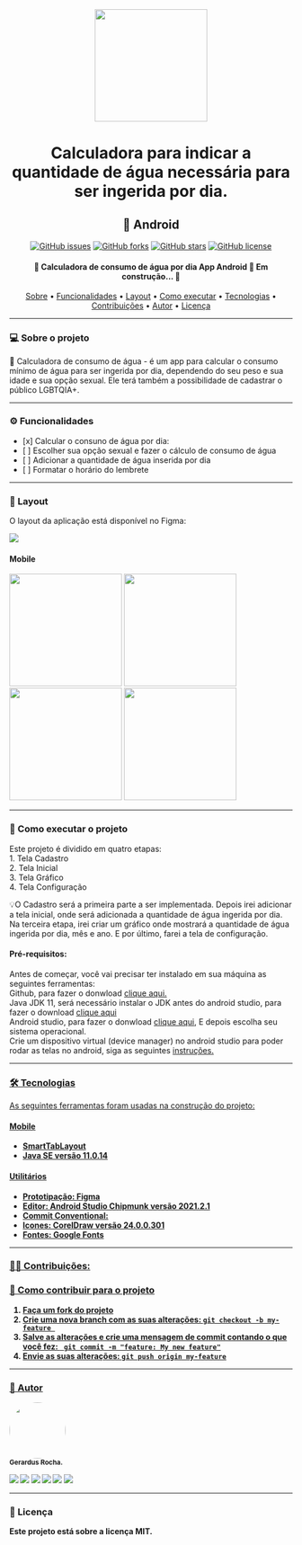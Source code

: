 <div align="center">
<img src="" width="200px"/>

<h1 align="center">Calculadora para indicar a quantidade de água necessária para ser ingerida por dia.</h1>

<h2 align="center"> 📱 Android </h2>

<a href="https://github.com/Gerabtc/calculadora-copo-de-agua/issues"><img alt="GitHub issues" src="https://img.shields.io/github/issues/Gerabtc/calculadora-copo-de-agua"></a>
<a href="https://github.com/Gerabtc/calculadora-copo-de-agua/network"><img alt="GitHub forks" src="https://img.shields.io/github/forks/Gerabtc/calculadora-copo-de-agua"></a>
<a href="https://github.com/Gerabtc/calculadora-copo-de-agua/stargazers"><img alt="GitHub stars" src="https://img.shields.io/github/stars/Gerabtc/calculadora-copo-de-agua"></a>
<a href="https://github.com/Gerabtc/calculadora-copo-de-agua/blob/main/LICENSE"><img alt="GitHub license" src="https://img.shields.io/github/license/Gerabtc/calculadora-copo-de-agua"></a>
<br>

<h4 align="center"> 
🚧  Calculadora de consumo de água por dia App Android 🚀 Em construção...  🚧
</h4>

<p align="center">
 <a href="#sobre-o-projeto">Sobre</a> •
 <a href="#-funcionalidades">Funcionalidades</a> •
 <a href="#-layout">Layout</a> • 
 <a href="#-como-executar-o-projeto">Como executar</a> • 
 <a href="#-tecnologias">Tecnologias</a> • 
 <a href="#-contribuicoes">Contribuições</a> • 
 <a href="#-autor">Autor</a> • 
 <a href="#-user-content--licença">Licença</a>
</p>

---

<h3 id="sobre-o-projeto" align="left"> 💻 Sobre o projeto </h3>

<p align="left"> 📱 Calculadora de consumo de água - é um app para calcular o consumo mínimo de água para ser ingerida por dia, dependendo do seu peso e sua idade e sua opção sexual. Ele terá também a possibilidade de cadastrar o público LGBTQIA+.</p>

---

<h3 id="-funcionalidades" align="left"> ⚙️ Funcionalidades </h3> 
<ul align="left">
<li>[x] Calcular o consuno de água por dia:</li>
<li>[ ] Escolher sua opção sexual e fazer o cálculo de consumo de água</li>
<li>[ ] Adicionar a quantidade de água inserida por dia</li>
<li>[ ] Formatar o horário do lembrete</li>
</ul>
	
---

<h3 id="-layout" align="left"> 🎨 Layout </h3>  
<p align="left"> O layout da aplicação está disponível no Figma: </p>

<a href="https://www.figma.com/file/u2fLlcDVbpMsVMSn1ktmE0/calculadora_de_copo_de_agua?node-id=0%3A1">
  <img align="left" src="https://img.shields.io/badge/Acessar%20Layout%20-Figma-%2304D361">
</a>

<br>
<h4 align="left"> Mobile </h4>   

<p align="left">
  <img title="" src="" width="200px">
  <img title="" src="" width="200px">
  <img title="" src="" width="200px">
  <img title="" src="" width="200px">
  </p>

---

<h3 id="-como-executar-o-projeto" align="left"> 🚀 Como executar o projeto</h3>
<p align="left"> Este projeto é dividido em quatro etapas: <br>
	1. Tela Cadastro <br>
	2. Tela Inicial <br>
  3. Tela Gráfico <br>
  4. Tela Configuração <br>
	
<p align="left"> 💡O Cadastro será a primeira parte a ser implementada. Depois irei adicionar a tela inicial, onde será adicionada a quantidade de água ingerida por dia. Na terceira etapa, irei criar um gráfico onde mostrará a quantidade de água ingerida por dia, mês e ano. E por último, farei a tela de configuração.
</p>

<h4 align="left"> Pré-requisitos:</h4>
	
<p align="left"> Antes de começar, você vai precisar ter instalado em sua máquina as seguintes ferramentas: <br>
Github, para fazer o donwload <a href="https://git-scm.com">clique aqui.</a> <br>
Java JDK 11, será necessário instalar o JDK antes do android studio, para fazer o download <a href="https://www.oracle.com/br/java/technologies/javase/jdk11-archive-downloads.html"> clique aqui</a> <br>
Android studio, para fazer o donwload <a href="https://developer.android.com/studio#downloads">clique aqui</a>, E depois escolha seu sistema operacional. <br>
Crie um dispositivo virtual (device manager) no android studio para poder rodar as telas no android, siga as seguintes <a href="https://developer.android.com/studio/run/managing-avds"> instruções.</p>

---

<h3 id="-tecnologias" align="left"> 🛠 Tecnologias </h3>

<p align="left"> As seguintes ferramentas foram usadas na construção do projeto: <br></p>

<h4 align="left"> <b> Mobile<b/> </h4>
<ul align="left">
<li> SmartTabLayout </li>
<li> Java SE versão 11.0.14 </li>
</ul>

<h4 align="left"> <b> Utilitários</b> </h4>
<ul align="left">
<li>Prototipação: Figma</li>
<li>Editor: Android Studio Chipmunk versão 2021.2.1</li>
<li>Commit Conventional: </li>
<li>Icones: CorelDraw versão 24.0.0.301</li>
<li>Fontes: Google Fonts</li>
</ul>

---

<h3 id="-contribuicoes" align="left">👨‍💻 Contribuições: </h3>

<h3 align="left"> 💪 Como contribuir para o projeto </h3>

<ol align="left" type='1'>
  <li> Faça um <b>fork</b> do projeto</li>
  <li> Crie uma nova branch com as suas alterações: <code>git checkout -b my-feature </code></li>
  <li> Salve as alterações e crie uma mensagem de commit contando o que você fez: <code> git commit -m "feature: My new feature"</code></li>
  <li> Envie as suas alterações: <code>git push origin my-feature</code></li>
</ol>
	
---

<h3 id="-autor" align="left"> 🦸 Autor </h3>

<div align="left">
<img style="border-radius: 50%" src="" width="100px" />
<br><sub>  Gerardus Rocha. </sub>

 <sub> <a href="https://www.youtube.com/c/GeraProfissaoTrader" target="_blank"><img src="https://img.shields.io/badge/YouTube-FF0000?style=for-the-badge&logo=youtube&logoColor=white" target="_blank"></a> </sub>
  <a href="https://www.instagram.com/gerardusrocha/" target="_blank"><img src="https://img.shields.io/badge/-Instagram-%23E4405F?style=for-the-badge&logo=instagram&logoColor=white" target="_blank"></a>
 	<a href="https://twitter.com/gerabitcoin" target="_blank"><img src="https://img.shields.io/badge/Twitter-1DA1F2?style=for-the-badge&logo=twitter&logoColor=white" target="_blank"></a>
 <a href="https://discord.com/channels/Gerardus#8712" target="_blank"><img src="https://img.shields.io/badge/Discord-7289DA?style=for-the-badge&logo=discord&logoColor=white" target="_blank"></a> 
  <a href = "mailto:rochagerardus1977@hotmail.com"><img src="https://img.shields.io/badge/Microsoft_Outlook-0078D4?style=for-the-badge&logo=microsoft-outlook&logoColor=white" target="_blank"></a>
  <a href="https://www.linkedin.com/in/gerardus-fernandes-de-lima-rocha-07a723149/" target="_blank"><img src="https://img.shields.io/badge/-LinkedIn-%230077B5?style=for-the-badge&logo=linkedin&logoColor=white" target="_blank"></a>
	
---
	
<h3 id="-user-content--licença" align="left"> 📝 Licença </h3>

<p align="left"> Este projeto está sobre a licença MIT. </p><br>
